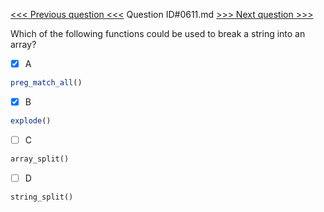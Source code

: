 [<<< Previous question <<<](0610.md)  Question ID#0611.md  [>>> Next question >>>](0612.md) 

Which of the following functions could be used to break a string into an array?

- [x] A
```php
preg_match_all()
```

- [x] B
```php
explode()
```

- [ ] C
```php
array_split()
```

- [ ] D
```php
string_split()
```


